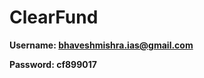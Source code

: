 # ClearFund

**Username: [bhaveshmishra.ias@gmail.com](mailto:bhaveshmishra.ias@gmail.com)**

**Password: cf899017**